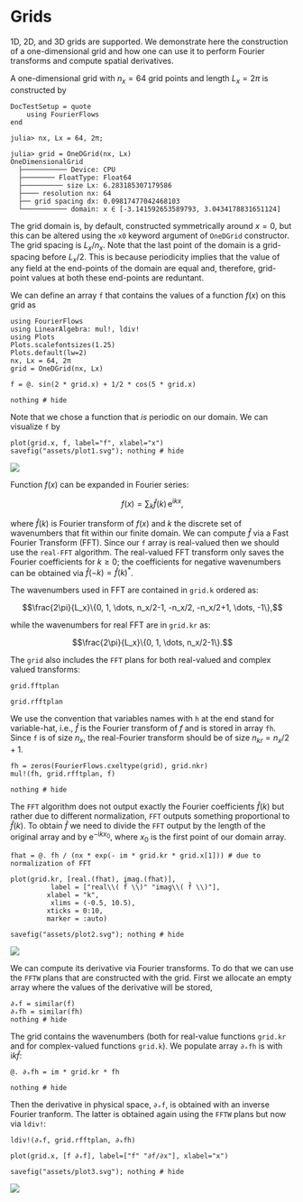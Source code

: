 # Grids


1D, 2D, and 3D grids are supported. We demonstrate here the construction of a 
one-dimensional grid and how one can use it to perform Fourier transforms and 
compute spatial derivatives.

A one-dimensional grid with $n_x = 64$ grid points and length $L_x = 2\pi$ is 
constructed by

```@meta
DocTestSetup = quote
    using FourierFlows
end
```

```jldoctest
julia> nx, Lx = 64, 2π;

julia> grid = OneDGrid(nx, Lx)
OneDimensionalGrid
  ├─────────── Device: CPU
  ├──────── FloatType: Float64
  ├────────── size Lx: 6.283185307179586
  ├──── resolution nx: 64
  ├── grid spacing dx: 0.09817477042468103
  └─────────── domain: x ∈ [-3.141592653589793, 3.0434178831651124]
```

The grid domain is, by default, constructed symmetrically around $x=0$, but this 
can be altered using the `x0` keyword argument of `OneDGrid` constructor. The grid 
spacing is $L_x/n_x$. Note that the last point of the domain is a grid-spacing 
before $L_x/2$. This is because periodicity implies that the value of any field 
at the end-points of the domain are equal and, therefore, grid-point values at
both these end-points are reduntant.

We can define an array `f` that contains the values of a function $f(x)$ on this 
grid as

```@setup 1
using FourierFlows
using LinearAlgebra: mul!, ldiv!
using Plots
Plots.scalefontsizes(1.25)
Plots.default(lw=2)
nx, Lx = 64, 2π
grid = OneDGrid(nx, Lx)
```

```@example 1
f = @. sin(2 * grid.x) + 1/2 * cos(5 * grid.x)

nothing # hide
```

Note that we chose a function that *is* periodic on our domain. We can visualize
`f` by

```@example 1
plot(grid.x, f, label="f", xlabel="x")
savefig("assets/plot1.svg"); nothing # hide
```

![](assets/plot1.svg)

Function $f(x)$ can be expanded in Fourier series:

```math
f(x) = \sum_{k} \hat{f}(k)\,\mathrm{e}^{\mathrm{i} k x},
```

where $\hat{f}(k)$ is Fourier transform of $f(x)$ and $k$ the discrete set of 
wavenumbers that fit within our finite domain. We can compute $\hat{f}$ via a 
Fast Fourier Transform (FFT). Since our `f` array is real-valued then we should 
use the `real-FFT` algorithm. The real-valued FFT transform only saves the Fourier 
coefficients for $k\ge 0$; the coefficients for negative wavenumbers can be 
obtained via $\hat{f}(-k) = \hat{f}(k)^{*}$.


The wavenumbers used in FFT are contained in `grid.k` ordered as:
```math
\frac{2\pi}{L_x}\{0, 1, \dots, n_x/2-1, -n_x/2, -n_x/2+1, \dots, -1\},
```
while the wavenumbers for real FFT are in `grid.kr` as:

```math
\frac{2\pi}{L_x}\{0, 1, \dots, n_x/2-1\}.
```


The `grid` also includes the `FFT` plans for both real-valued and complex valued transforms:

```@example 1
grid.fftplan
```

```@example 1
grid.rfftplan
```

We use the convention that variables names with `h` at the end stand for variable-hat, i.e., $\hat{f}$  is the Fourier transform of $f$ and is stored in array `fh`. Since `f` is of size $n_x$, the real-Fourier transform should be of size $n_{kr} = n_x/2+1$.

```@example 1
fh = zeros(FourierFlows.cxeltype(grid), grid.nkr)
mul!(fh, grid.rfftplan, f)

nothing # hide
```

The `FFT` algorithm does not output exactly the Fourier coefficients $\hat{f}(k)$ but
rather due to different normalization, `FFT` outputs something proportional to $\hat{f}(k)$. 
To obtain $\hat{f}$ we need to divide the `FFT` output by the length of the 
original array and by $\mathrm{e}^{-\mathrm{i} k x_0}$, where $x_0$ is the first 
point of our domain array.

```@example 1
fhat = @. fh / (nx * exp(- im * grid.kr * grid.x[1])) # due to normalization of FFT

plot(grid.kr, [real.(fhat), imag.(fhat)],
          label = ["real\\( f̂ \\)" "imag\\( f̂ \\)"],
         xlabel = "k",
          xlims = (-0.5, 10.5),
         xticks = 0:10,
         marker = :auto)

savefig("assets/plot2.svg"); nothing # hide
```

![](assets/plot2.svg)

We can compute its derivative via Fourier transforms. To do that we can use the
`FFTW` plans that are constructed with the grid. First we allocate an empty array
where the values of the derivative will be stored,

```@example 1
∂ₓf = similar(f)
∂ₓfh = similar(fh)
nothing # hide
```

The grid contains the wavenumbers (both for real-value functions `grid.kr` and 
for complex-valued functions `grid.k`). We populate array `∂ₓfh` is with $\mathrm{i} k \hat{f}$:

```@example 1
@. ∂ₓfh = im * grid.kr * fh

nothing # hide
```

Then the derivative in physical space, `∂ₓf`, is obtained with an inverse Fourier 
tranform. The latter is obtained again using the `FFTW` plans but now via `ldiv!`:

```@example 1
ldiv!(∂ₓf, grid.rfftplan, ∂ₓfh)

plot(grid.x, [f ∂ₓf], label=["f" "∂f/∂x"], xlabel="x")

savefig("assets/plot3.svg"); nothing # hide
```

![](assets/plot3.svg)
